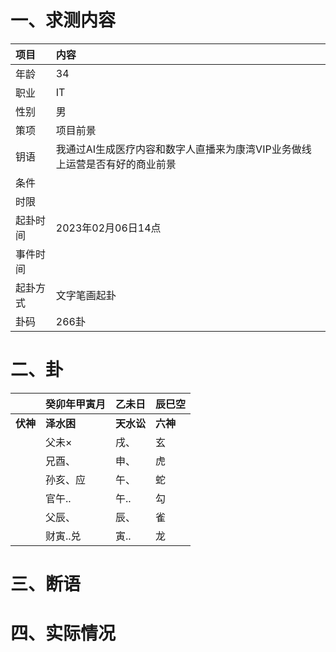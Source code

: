 # 一、求测内容
|项目|内容|
|:-|:-|
|年龄|34|
|职业|IT|
|性别|男|
|策项|项目前景|
|钥语|我通过AI生成医疗内容和数字人直播来为康湾VIP业务做线上运营是否有好的商业前景|
|条件||
|时限||
|起卦时间|2023年02月06日14点|
|事件时间||
|起卦方式|文字笔画起卦|
|卦码|266卦|

# 二、卦
||癸卯年甲寅月|乙未日|辰巳空|
|:-|:-|:-|:-|
|**伏神**|**泽水困**|**天水讼**|**六神**|
||父未×|戌、|玄|
||兄酉、|申、|虎|
||孙亥、应|午、|蛇|
||官午..|午..|勾|
||父辰、|辰、|雀|
||财寅..兑|寅..|龙|


# 三、断语

# 四、实际情况